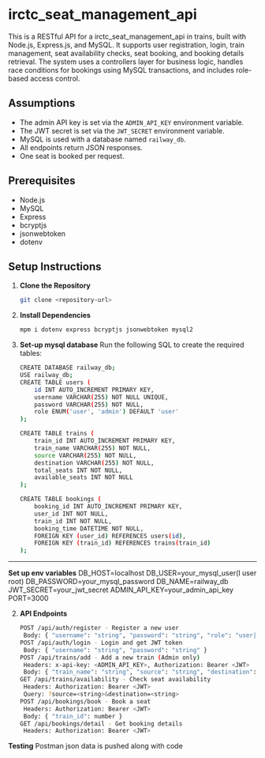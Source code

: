 # irctc_seat_management_api

This is a RESTful API for a irctc_seat_management_api in trains, built with Node.js, Express.js, and MySQL. It supports user registration, login, train management, seat availability checks, seat booking, and booking details retrieval. The system uses a controllers layer for business logic, handles race conditions for bookings using MySQL transactions, and includes role-based access control.

## Assumptions
- The admin API key is set via the `ADMIN_API_KEY` environment variable.
- The JWT secret is set via the `JWT_SECRET` environment variable.
- MySQL is used with a database named `railway_db`.
- All endpoints return JSON responses.
- One seat is booked per request.

## Prerequisites
- Node.js
- MySQL
- Express
- bcryptjs
- jsonwebtoken
- dotenv

## Setup Instructions

1. **Clone the Repository**
   ```bash
   git clone <repository-url>
2. **Install Dependencies**
   ```bash
   mpm i dotenv express bcryptjs jsonwebtoken mysql2

2. **Set-up mysql database**
  Run the following SQL to create the required tables:
   ```bash
   CREATE DATABASE railway_db;
   USE railway_db;
   CREATE TABLE users (
       id INT AUTO_INCREMENT PRIMARY KEY,
       username VARCHAR(255) NOT NULL UNIQUE,
       password VARCHAR(255) NOT NULL,
       role ENUM('user', 'admin') DEFAULT 'user'
   );

   CREATE TABLE trains (
       train_id INT AUTO_INCREMENT PRIMARY KEY,
       train_name VARCHAR(255) NOT NULL,
       source VARCHAR(255) NOT NULL,
       destination VARCHAR(255) NOT NULL,
       total_seats INT NOT NULL,
       available_seats INT NOT NULL
   );

   CREATE TABLE bookings (
       booking_id INT AUTO_INCREMENT PRIMARY KEY,
       user_id INT NOT NULL,
       train_id INT NOT NULL,
       booking_time DATETIME NOT NULL,
       FOREIGN KEY (user_id) REFERENCES users(id),
       FOREIGN KEY (train_id) REFERENCES trains(train_id)
   );


---

**Set up env variables**
DB_HOST=localhost
DB_USER=your_mysql_user(I user root)
DB_PASSWORD=your_mysql_password
DB_NAME=railway_db
JWT_SECRET=your_jwt_secret
ADMIN_API_KEY=your_admin_api_key
PORT=3000

2. **API Endpoints**
   ```bash
   POST /api/auth/register - Register a new user
    Body: { "username": "string", "password": "string", "role": "user|admin" }
   POST /api/auth/login - Login and get JWT token
    Body: { "username": "string", "password": "string" }
   POST /api/trains/add - Add a new train (Admin only)
    Headers: x-api-key: <ADMIN_API_KEY>, Authorization: Bearer <JWT>
    Body: { "train_name": "string", "source": "string", "destination": "string", "total_seats": number }
   GET /api/trains/availability - Check seat availability
    Headers: Authorization: Bearer <JWT>
    Query: ?source=<string>&destination=<string>
   POST /api/bookings/book - Book a seat
    Headers: Authorization: Bearer <JWT>
    Body: { "train_id": number }
   GET /api/bookings/detail - Get booking details
    Headers: Authorization: Bearer <JWT>

**Testing**
 Postman json data is pushed along with code

  



